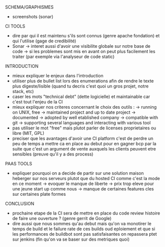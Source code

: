 SCHEMA/GRAPHISMES
- screenshots (sonar)

CI TOOLS
- dire par qui il est maintenu s'ils sont connus (genre apache fondation) et qui l'utilise (gage de credibilité)
- Sonar
    -> interet aussi d'avoir une visibilite globale sur notre base de code
    -> si les problemes sont mis en avant on peut plus facilement les traiter (par exemple via l'analyseur de code static)

INTRODUCTION
- mieux expliquer le enjeux dans l'introduction
- utiliser plus de bullet list lors des enumerations afin de rendre le texte plus digeste/lisible (quand tu decris c'est quoi un gros projet, notre stack, etc)
- caser les mots "technical debt" (dette logicielle) et maintainable car c'est tout l'enjeu de la CI
- mieux expliquer nos criteres concernant le choix des outils :
    -> running on UNIX, free
    -> maintained project and up to date project
    -> documented
    -> adopted by well etablished company
    -> compatible with git
    -> supporting several languages and interacting with various tool
- pas utiliser le mot "free" mais plutot parler de licenses proprietaires ou libre (MIT, GPL)
- preciser que les avantages d'avoir une CI platform c'est de perdre un peu de temps a mettre ca en place au debut pour en gagner bcp par la suite
    que c'est un argument de vente auxquels les clients peuvent etre sensibles (preuve qu'il y a des process)

PAAS TOOLS
- expliquer pourquoi on a decide de partir sur une solution maison heberger sur nos serveurs plutot que du hosted CI comme c'est la mode en ce moment
    -> evoquer le manque de liberte
    -> prix trop eleve pour une jeune start up comme nous
    -> manque de certaines features cles sur certaines plate formes

CONCLUSION
- prochaine etape de la CI sera de mettre en place du code review histoire de faire une ouverture ? (genre gerrit de Google)
- dire aussi que nous sommes qu'au debut mais qu'on va monotirer le temps de build et le failure rate de ces builds oud eploiement
    et que si les performances de buildbot sont pas satisfaisantes on repassera ptet sur jenkins (fin qu'on va se baser sur des metriques quoi)
